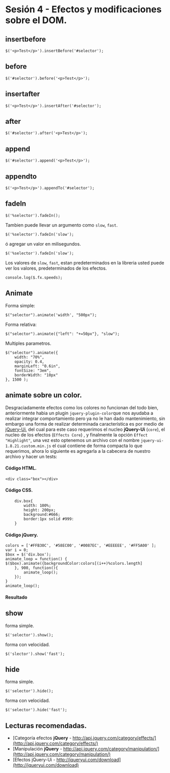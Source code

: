<script src="../js/jquery-ui-1.8.21.custom.min.js"></script>
<script  type="text/javascript">
$(function() {
	//mostrando la info del pre
	$("pre").snippet("javascript", {style:'darkness'});
	//Sección efecto color cambiante
	colors = ['#FFB30C', '#58EC00', '#0087EC', '#EEEEEE', '#FF5A00' ];
	var i = 0;
	$box = $('div.box');
	animateLoop = function() {
	$($box).animate({backgroundColor:colors[(i++)%colors.length]
		}, 900, function(){
			animateLoop();
		});
	}
	animateLoop();
	//Enviando la info de las velocidades
	console.log($.fx.speeds);
});
</script><style type="text/css" media="all">
div.box{
	width: 100%;
	height: 200px;
	background:#666;
	border:1px solid #999;
}
</style>


Sesión 4 - Efectos y modificaciones sobre el DOM.
=============================================================================

## insertbefore

	$('<p>Test</p>').insertBefore('#selector');

## before

	$('#selector').before('<p>Test</p>');

## insertafter

	$('<p>Test</p>').insertAfter('#selector');

## after

	$('#selector').after('<p>Test</p>');

## append

	$('#selector').append('<p>Test</p>');

## appendto

	$('<p>Test</p>').appendTo('#selector');


## fadeIn

	$('%selector').fadeIn();

Tambien puede llevar un argumento como `slow`, `fast`.

	$('%selector').fadeIn('slow');

ó agregar un valor en milisegundos.

	$('%selector').fadeIn('slow');


Los valores de `slow`, `fast`, estan predeterminados en la libreria usted puede ver los valores, predeterminados de los efectos.

	console.log($.fx.speeds);

## Animate

Forma simple:

	$("selector").animate('width', "500px");

Forma relativa:

	$("selector").animate({"left": "+=50px"}, "slow");

Multiples parametros.

	$("selector").animate({
		width: "70%",
		opacity: 0.4,
		marginLeft: "0.6in",
		fontSize: "3em",
		borderWidth: "10px"
	}, 1500 );

## animate sobre un color.

Desgraciadamente efectos como los colores no funcionan del todo bien, anteriormente habia un plugin `jquery-plugin-color`que nos ayudaba a realizar integrar comportamiento pero ya no le han dado mantenimiento, sin embargo una forma de realizar determinada característica es por medio de [jQuery-Ui](http://jqueryui.com/download), del cual para este caso requerimos el nucleo **jQuery-Ui** (`core`),  el nucleo de los efectos (`Effects Core`) , y finalmente la opción `Effect "Highlight"`, una vez esto optenemos un archivo con el nombre `jquery-ui-1.8.21.custom.min.js` el cual contiene de forma compacta lo que requerimos, ahora lo siguiente es agregarla a la cabecera de nuestro archivo y hacer un tests:

#### Código HTML.

	<div class="box"></div>

#### Código CSS.

		div.box{
			width: 100%;
			height: 200px;
			background:#666;
			border:1px solid #999:
		}
#### Código jQuery.

	colors = ['#FFB30C', '#58EC00', '#0087EC', '#EEEEEE', '#FF5A00' ];
	var i = 0;
	$box = $('div.box');
	animate_loop = function() {      
	$($box).animate({backgroundColor:colors[(i++)%colors.length]
		}, 900, function(){
			animate_loop();
		});
	}
	animate_loop();

#### Resultado

<div class="box"></div>


## show

forma simple.

	$('selector').show();

forma con velocidad.

	$('slector').show('fast');

## hide

forma simple.

	$('selector').hide();

forma con velocidad.

	$('selector').hide('fast');

## Lecturas recomendadas.

 - [Categoría efectos **jQuery** - http://api.jquery.com/category/effects/](http://api.jquery.com/category/effects/)
 - [Manipulación **jQuery** - http://api.jquery.com/category/manipulation/](http://api.jquery.com/category/manipulation/)
 - [Efectos jQuery-Ui - http://jqueryui.com/download](http://jqueryui.com/download)
